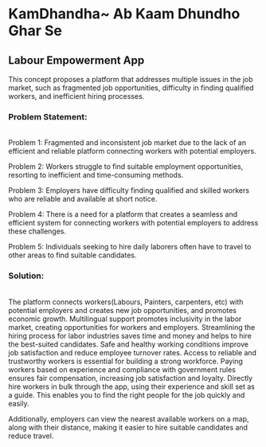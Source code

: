 # KamDhandha~ Ab Kaam Dhundho Ghar Se
## Labour Empowerment App


This concept proposes a platform that addresses multiple issues in the job market, such as fragmented job opportunities, difficulty in finding qualified workers, and inefficient hiring processes.

### Problem Statement:
<br>
Problem 1: Fragmented and inconsistent job market due to the lack of an efficient and reliable platform connecting workers with potential employers.

Problem 2: Workers struggle to find suitable employment opportunities, resorting to inefficient and time-consuming methods.

Problem 3: Employers have difficulty finding qualified and skilled workers who are reliable and available at short notice.

Problem 4: There is a need for a platform that creates a seamless and efficient system for connecting workers with potential employers to address these challenges.

Problem 5: Individuals seeking to hire daily laborers often have to travel to other areas to find suitable candidates.

### Solution:
<br>
 The platform connects workers(Labours, Painters, carpenters, etc) with potential employers and creates new job opportunities, and promotes economic growth.
Multilingual support promotes inclusivity in the labor market, creating opportunities for workers and employers.
Streamlining the hiring process for labor industries saves time and money and helps to hire the best-suited candidates.
Safe and healthy working conditions improve job satisfaction and reduce employee turnover rates.
Access to reliable and trustworthy workers is essential for building a strong workforce.
Paying workers based on experience and compliance with government rules ensures fair compensation, increasing job satisfaction and loyalty.
Directly hire workers in bulk through the app, using their experience and skill set as a guide. This enables you to find the right people for the job quickly and easily.

 Additionally, employers can view the nearest available workers on a map, along with their distance, making it easier to hire suitable candidates and reduce travel.
